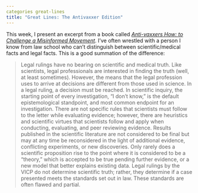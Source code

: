 ```yaml
---
categories great-lines
title: "Great Lines: The Antivaxxer Edition"
---
```



This week, I present an excerpt from a book called _[Anti-vaxxers How: to Challenge a Misinformed Movement](https://mitpress.mit.edu/books/anti-vaxxers)_. I’ve often wrestled with a person I know from law school who can’t distinguish between scientific/medical facts and legal facts. This is a good summation of the difference:

> Legal rulings have no bearing on scientific and medical truth. Like scientists, legal professionals are interested in finding the truth (well, at least sometimes). However, the means that the legal profession uses to arrive at decisions are different from those used in science. In a legal ruling, a decision must be reached. In scientific inquiry, the starting point of every investigation, “I don’t know,” is the default epistemological standpoint, and most common endpoint for an investigation. There are not specific rules that scientists must follow to the letter while evaluating evidence; however, there are heuristics and scientific virtues that scientists follow and apply when conducting, evaluating, and peer reviewing evidence. Results published in the scientific literature are not considered to be final but may at any time be reconsidered in the light of additional evidence, conflicting experiments, or new discoveries. Only rarely does a scientific proposition rise to the point where it is considered to be a “theory,” which is accepted to be true pending further evidence, or a new model that better explains existing data. Legal rulings by the VICP do not determine scientific truth; rather, they determine if a case presented meets the standards set out in law. These standards are often flawed and partial.